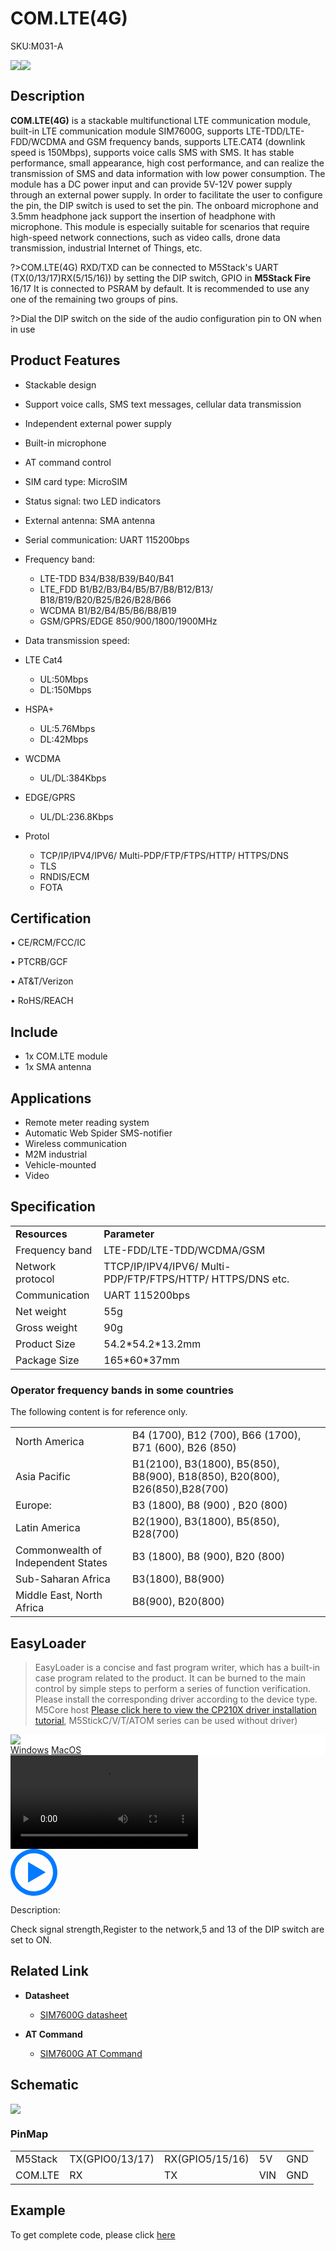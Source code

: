 # COM.LTE(4G)

<el-tag effect="plain">SKU:M031-A</el-tag>

<div class="product_pic"><img src="assets/img/product_pics/module/com.x_lte/comx_lte.webp"><img src="assets/img/product_pics/module/com.x_lte/comx_lte_2.webp">
</div>

## Description

**COM.LTE(4G)** is a stackable multifunctional LTE communication module, built-in LTE communication module SIM7600G, supports LTE-TDD/LTE-FDD/WCDMA and GSM frequency bands, supports LTE.CAT4 (downlink speed is 150Mbps), supports voice calls SMS with SMS. It has stable performance, small appearance, high cost performance, and can realize the transmission of SMS and data information with low power consumption. The module has a DC power input and can provide 5V-12V power supply through an external power supply. In order to facilitate the user to configure the pin, the DIP switch is used to set the pin. The onboard microphone and 3.5mm headphone jack support the insertion of headphone with microphone. This module is especially suitable for scenarios that require high-speed network connections, such as video calls, drone data transmission, industrial Internet of Things, etc.

?>COM.LTE(4G) RXD/TXD can be connected to M5Stack's UART (TX(0/13/17)RX(5/15/16)) by setting the DIP switch, GPIO in **M5Stack Fire** 16/17 It is connected to PSRAM by default. It is recommended to use any one of the remaining two groups of pins.

?>Dial the DIP switch on the side of the audio configuration pin to ON when in use

## Product Features

- Stackable design
- Support voice calls, SMS text messages, cellular data transmission
- Independent external power supply
- Built-in microphone
- AT command control
- SIM card type: MicroSIM
- Status signal: two LED indicators
- External antenna: SMA antenna
- Serial communication: UART 115200bps


- Frequency band:
    - LTE-TDD B34/B38/B39/B40/B41
    - LTE_FDD B1/B2/B3/B4/B5/B7/B8/B12/B13/ B18/B19/B20/B25/B26/B28/B66
    - WCDMA B1/B2/B4/B5/B6/B8/B19
    - GSM/GPRS/EDGE 850/900/1800/1900MHz

- Data transmission speed:

- LTE Cat4
    - UL:50Mbps
    - DL:150Mbps

- HSPA+
    - UL:5.76Mbps
    - DL:42Mbps
    
- WCDMA
    - UL/DL:384Kbps

- EDGE/GPRS
    - UL/DL:236.8Kbps

- Protol 
    - TCP/IP/IPV4/IPV6/ Multi-PDP/FTP/FTPS/HTTP/ HTTPS/DNS
    - TLS
    - RNDIS/ECM
    - FOTA

## Certification

• CE/RCM/FCC/IC

• PTCRB/GCF

• AT&T/Verizon

• RoHS/REACH

## Include

-  1x COM.LTE module
-  1x SMA antenna

## Applications

-  Remote meter reading system
-  Automatic Web Spider SMS-notifier
-  Wireless communication
-  M2M industrial
-  Vehicle-mounted
-  Video

## Specification

<table>
   <tr style="font-weight:bold">
      <td>Resources</td>
      <td>Parameter</td>
   </tr>
   <tr>
      <td>Frequency band</td>
      <td>LTE-FDD/LTE-TDD/WCDMA/GSM</td>
   </tr>
   <tr>
      <td>Network protocol</td>
      <td>TTCP/IP/IPV4/IPV6/ Multi-PDP/FTP/FTPS/HTTP/ HTTPS/DNS etc.</td>
   </tr>
   <tr>
      <td>Communication</td>
      <td>UART 115200bps</td>
   </tr>
   <tr>
      <td>Net weight</td>
      <td>55g</td>
   </tr>
   <tr>
      <td>Gross weight</td>
      <td>90g</td>
   </tr>
   <tr>
      <td>Product Size</td>
      <td>54.2*54.2*13.2mm</td>
   </tr>
   <tr>
      <td>Package Size</td>
      <td>165*60*37mm</td>
   </tr>
 </table>

### Operator frequency bands in some countries

The following content is for reference only.

<table>
 <tr><td>North America</td><td>B4 (1700), B12 (700), B66 (1700), B71 (600), B26 (850) </td></tr>
 <tr><td>Asia Pacific</td><td>B1(2100), B3(1800), B5(850), B8(900), B18(850), B20(800), B26(850),B28(700)</td></tr>
 <tr><td>Europe:</td><td> B3 (1800), B8 (900) , B20 (800) </td></tr>
 <tr><td>Latin America</td><td>B2(1900), B3(1800), B5(850), B28(700) </td></tr>
 <tr><td>Commonwealth of Independent States</td><td>B3 (1800), B8 (900), B20 (800)</td></tr>
 <tr><td>Sub-Saharan Africa</td><td>B3(1800), B8(900) </td></tr>
 <tr><td>Middle East, North Africa</td><td>B8(900), B20(800)</td></tr>
</table>

## EasyLoader

>EasyLoader is a concise and fast program writer, which has a built-in case program related to the product. It can be burned to the main control by simple steps to perform a series of function verification. Please install the corresponding driver according to the device type. M5Core host [Please click here to view the CP210X driver installation tutorial](en/arduino/arduino_development), M5StickC/V/T/ATOM series can be used without driver)

<div class="easyloader-box">
    <div style="background-color:white;">
        <div><img src="https://m5stack.oss-cn-shenzhen.aliyuncs.com/image/easyloader_intro.webp"></div>
        <div class="easyloader-btn">
            <a href="https://m5stack.oss-cn-shenzhen.aliyuncs.com/EasyLoader/Windows/MODULE/EasyLoader_COM_LTE.exe">Windows</a>
            <a href="https://m5stack.oss-cn-shenzhen.aliyuncs.com/EasyLoader/MacOS/MODULE/EasyLoader_COM_LTE.dmg">MacOS</a>
        </div>
    </div>
    <div>
        <video id="example_video" controls>
            <source src="https://m5stack.oss-cn-shenzhen.aliyuncs.com/video/Product_example_video/Module/COM.LTE(4G).mp4" type="video/mp4">
        </video>
        <div class="easyloader-mask">
        <a>
            <svg id="play-btn" t="1583228776634" class="icon" viewBox="0 0 1024 1024" version="1.1" xmlns="http://www.w3.org/2000/svg" p-id="4152" width="75" height="75"><path d="M512 0C229.216 0 0 229.216 0 512s229.216 512 512 512 512-229.216 512-512S794.784 0 512 0z m0 928C282.24 928 96 741.76 96 512S282.24 96 512 96s416 186.24 416 416-186.24 416-416 416zM384 288l384 224-384 224z" p-id="4153" fill="#007aff"></path></svg></a>
            <p>Description:</p>
            <p>Check signal strength,Register to the network,5 and 13 of the DIP switch are set to ON.</p>
        </div>
    </div>
</div>



## Related Link

- **Datasheet**
    - [SIM7600G datasheet](https://m5stack.oss-cn-shenzhen.aliyuncs.com/resource/docs/datasheet/module/SIM7600-H%20Series_SPEC_20200528.pdf)

-  **AT Command** 
    - [SIM7600G AT Command](https://m5stack.oss-cn-shenzhen.aliyuncs.com/resource/docs/datasheet/module/SIM7500_SIM7600%20Series_AT%20Command%20Manual%20_V1.10.pdf)


## Schematic

<img src = "assets/img/product_pics/module/com.x_lte/com.x_lte_sch.webp">

### PinMap

<table>
 <tr><td>M5Stack</td><td>TX(GPIO0/13/17)</td><td>RX(GPIO5/15/16)</td><td>5V</td><td>GND</td></tr>
 <tr><td>COM.LTE</td><td>RX</td><td>TX</td><td>VIN</td><td>GND</td></tr>
</table>

## Example

To get complete code, please click [here](https://github.com/m5stack/M5-ProductExampleCodes/tree/master/Module/COMX_LTE)

<script>

   var purchase_link = '';

   anchor_search(purchase_link);
   scrollFunc();

</script>